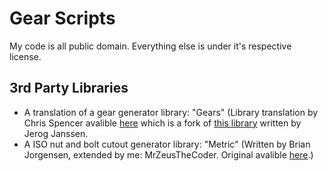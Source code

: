 # Gear Scripts

My code is all public domain. Everything else is under it's respective license.

## 3rd Party Libraries

 - A translation of a gear generator library: "Gears"  (Library translation by Chris Spencer avalible [here](https://github.com/chrisspen/gears) which is a fork of [this library](https://www.thingiverse.com/thing:1604369) written by Jerog Janssen.
 - A ISO nut and bolt cutout generator library: "Metric" (Written by Brian Jorgensen, extended by me: MrZeusTheCoder. Original avalible [here](https://github.com/b33j0r/Metric).)
